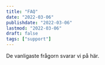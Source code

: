 ```yaml
---
title: "FAQ"
date: "2022-03-06"
publishdate: "2022-03-06"
lastmod: "2022-03-06"
draft: false
tags: ["support"]
---
```


De vanligaste frågorn svarar vi på här.
